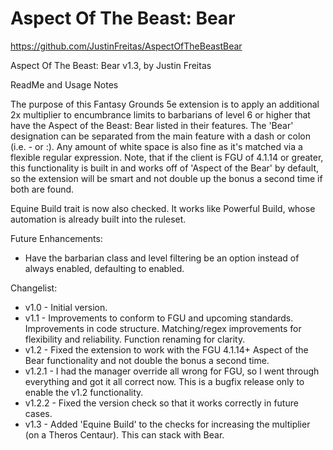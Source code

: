 # Aspect Of The Beast: Bear

https://github.com/JustinFreitas/AspectOfTheBeastBear

Aspect Of The Beast: Bear v1.3, by Justin Freitas

ReadMe and Usage Notes

The purpose of this Fantasy Grounds 5e extension is to apply an additional 2x multiplier to encumbrance limits to barbarians of level 6 or higher that have the Aspect of the Beast: Bear listed in their features.  The 'Bear' designation can be separated from the main feature with a dash or colon (i.e. - or :).  Any amount of white space is also fine as it's matched via a flexible regular expression.  Note, that if the client is FGU of 4.1.14 or greater, this functionality is built in and works off of 'Aspect of the Bear' by default, so the extension will be smart and not double up the bonus a second time if both are found.

Equine Build trait is now also checked.  It works like Powerful Build, whose automation is already built into the ruleset.

Future Enhancements:
- Have the barbarian class and level filtering be an option instead of always enabled, defaulting to enabled.

Changelist:
- v1.0 - Initial version.
- v1.1 - Improvements to conform to FGU and upcoming standards. Improvements in code structure.  Matching/regex improvements for flexibility and reliability.  Function renaming for clarity.
- v1.2 - Fixed the extension to work with the FGU 4.1.14+ Aspect of the Bear functionality and not double the bonus a second time.
- v1.2.1 - I had the manager override all wrong for FGU, so I went through everything and got it all correct now.  This is a bugfix release only to enable the v1.2 functionality.
- v1.2.2 - Fixed the version check so that it works correctly in future cases.
- v1.3 - Added 'Equine Build' to the checks for increasing the multiplier (on a Theros Centaur).  This can stack with Bear.
